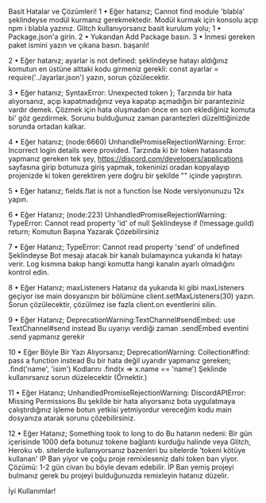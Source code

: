 Basit Hatalar ve Çözümleri!
1 • Eğer hatanız; Cannot find module 'blabla' şeklindeyse modül kurmanız gerekmektedir. Modül kurmak için konsolu açıp npm i blabla yazınız. Glitch kullanıyorsanız basit kurulum yolu; 1 • Package.json'a girin. 2 • Yukarıdan Add Package basın. 3 • İnmesi gereken paket ismini yazın ve çıkana basın. başarılı!

2 • Eğer hatanız; ayarlar is not defined: şeklindeyse hatayı aldığınız komutun en üstüne alttaki kodu girmeniz gerekli: const ayarlar = require('../ayarlar.json') yazın, sorun çözülecektir.

3 • Eğer hatanız; SyntaxError: Unexpected token }; Tarzında bir hata alıyorsanız, açıp kapatmadığınız veya kapatıp açmadığın bir paranteziniz vardır demek. Çözmek için hata oluşmadan önce en son eklediğiniz komuta bi' göz gezdirmek. Sorunu bulduğunuz zaman parantezleri düzelttiğinizde sorunda ortadan kalkar.

4 • Eğer hatanız; (node:6660) UnhandlePromiseRejectionWarning: Error: Incorrect login details were provided. Tarzında ki bir token hatasında yapmanız gereken tek şey, https://discord.com/developers/applications sayfasına girip botunuza giriş yapmak, tokeninizi oradan kopyalayıp projenizde ki token gerektiren yere doğru bir şekilde "" içinde yapıştırın.

5 • Eğer hatanız; fields.flat is not a function İse Node versiyonunuzu 12x yapın.

6 • Eğer Hatanız; (node:223) UnhandledPromiseRejectionWarning: TypeError: Cannot read property 'id' of null Şeklindeyse if (!message.guild) return; Komutun Başına Yazarak Çözebilirsiniz

7 • Eğer Hatanız; TypeError: Cannot read property 'send' of undefined Şeklindeyse Bot mesajı atacak bir kanalı bulamayınca yukarıda ki hatayı verir. Log kısmına bakıp hangi komutta hangi kanalın ayarlı olmadığını kontrol edin.

8 • Eğer Hatanız; maxListeners Hatanız da yukarıda ki gibi maxListeners geçiyor ise main dosyanızın bir bölümüne client.setMaxListeners(30) yazın. Sorun çözülecektir, çözülmez ise fazla client.on eventlerini silin.

9 • Eğer Hatanız; DeprecationWarning:TextChannel#sendEmbed: use TextChannel#send instead Bu uyarıyı verdiği zaman <channel>.sendEmbed eventini <channel>.send yapmanız gerekir

10 • Eğer Böyle Bir Yazı Alıyorsanız; DeprecationWarning: Collection#find: pass a function instead Bu bir hata değil uyarıdır yapmanız gereken; <collection>.find('name', 'isim') Kodlarını <collection>.find(x => x.name == 'name') Şeklinde kullanırsanız sorun düzelecektir (Örnektir.)

11 • Eğer Hatanız; UnhandledPromiseRejectionWarning: DiscordAPIError: Missing Permissions Bu şekilde bir hata alıyorsanız bota uygulatmaya çalıştırdığınız işleme botun yetkisi yetmiyordur vereceğim kodu main dosyanıza atarak sorunu çözebilirsiniz.

12 • Eğer Hatanız; Something took to long to do Bu hatanın nedeni: Bir gün içerisinde 1000 defa botunuz tokene bağlantı kurduğu halinde veya Glitch, Heroku vb. sitelerde kullanıyorsanız bazenleri bu sitelerde 'tokeni kötüye kullanan' IP Ban yiyor ve çoğu proje remixleseniz dahi token ban yiyor. Çözümü: 1-2 gün civarı bu böyle devam edebilir. İP Ban yemiş projeyi bulmanız gerek bu projeyi bulduğunuzda remixleyin hatanız düzelir.

İyi Kullanımlar!